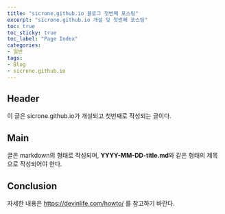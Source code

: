 ```yaml
--- 
title: "sicrone.github.io 블로그 첫번째 포스팅" 
excerpt: "sicrone.github.io 개설 및 첫번째 포스팅" 
toc: true
toc_sticky: true
toc_label: "Page Index"
categories: 
- 일반 
tags: 
- Blog
- sicrone.github.io 
---
```


## Header

이 글은 sicrone.github.io가 개설되고 첫번째로 작성되는 글이다.

## Main

글은 markdown의 형태로 작성되며, **YYYY-MM-DD-title.md**와 같은 형태의 제목으로 작성되어야 한다.

## Conclusion

자세한 내용은 https://devinlife.com/howto/ 를 참고하기 바란다.
